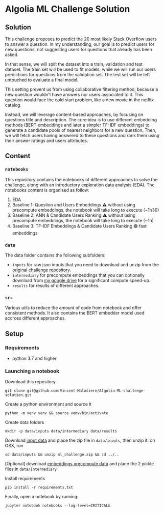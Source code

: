 # Algolia ML Challenge Solution

## Solution

This challenge proposes to predict the 20 most likely Stack Overflow users to answer a question. In my understanding, our goal is to predict users for new questions, not suggesting users for questions that already has been asked.

In that sense, we will split the dataset into a train, validation and test dataset. The train set will be used to fit models, while we will run our users predictions for questions from the validation set. The test set will be left untouched to evaluate a final model. 

This setting prevent us from using collaborative filtering method, because a new question wouldn't have answers nor users associated to it. This question would face the cold start problem, like a new movie in the netflix catalog.

Instead, we will leverage content-based approaches, by focusing on questions title and description. The core idea is to use different embedding methods (BERT embeddings and later a simpler TF-IDF embeddings) to generate a candidate pools of nearest neighbors for a new question. Then, we will fetch users having answered to these questions and rank them using their answer ratings and users attributes.

## Content

### `notebooks`

This repository contains the notebooks of different approaches to solve the challenge, along with an introductory exploration data analysis (EDA). The notebooks content is organised as follow:
1. EDA
2. Baseline 1: Question and Users Embeddings ⚠️ without using precompute embeddings, the notebook will take long to execute (~1h30)
3. Baseline 2: ANN & Candidate Users Ranking ⚠️ without using precompute embeddings, the notebook will take long to execute (~1h)
4. Baseline 3. TF-IDF Embeddings & Candidate Users Ranking 🟢 fast embeddings

### `data`

The data folder contains the following subfolders:
- `inputs` for raw json inputs that you need to download and unzip from the [original challenge repository](https://github.com/algolia/ML-challenge).
- `intermediary` for precompute embeddings that you can optionally download from [my google drive](https://drive.google.com/drive/folders/1H2vRzdrCJNiuiSxXDHbQGe-aYkuriC3r?usp=sharing) for a significant compute speed-up.
- `results` for results of different approaches.

### `src`

Various utils to reduce the amount of code from notebook and offer consistent methods. It also contains the BERT embedder model used accross different approaches.


## Setup

### Requirements
- python 3.7 and higher

### Launching a notebook

Download this repository
```shell
git clone git@github.com:Vincent-Maladiere/Algolia-ML-challenge-solution.git
```

Create a python environment and source it
```shell
python -m venv venv && source venv/bin/activate
```

Create data folders
```
mkdir -p data/inputs data/intermediary data/results
```

Download [input data](https://drive.google.com/file/d/1CUcfl3JX8TNYABn2JRIPQozT0oqdqqOy/view) and place the zip file in `data/inputs`, then unzip it:
on OSX, run
```
cd data/inputs && unzip ml_challenge.zip && cd ../..
```

[Optional] download [embeddings precompute data](https://drive.google.com/drive/folders/1H2vRzdrCJNiuiSxXDHbQGe-aYkuriC3r?usp=sharing) and place the 2 pickle files in `data/intermediary`


Install requirements
```
pip install -r requirements.txt
```

Finally, open a notebook by running:
```
jupyter notebook notebooks --log-level=CRITICAL&
```

